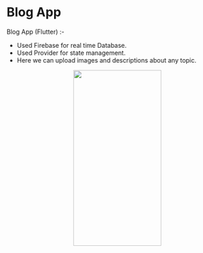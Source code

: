 # Blog App

Blog App (Flutter) :- 
 - Used Firebase for real time Database.
 - Used Provider for state management.
 - Here we can upload images and descriptions about any topic.
 
 <p align="center">
  <img src="https://user-images.githubusercontent.com/102517154/184305649-ef5200fc-fc6c-4d35-8a9a-a3a38ed24f99.mp4 " width="200" height="400" />
</p>
 



 

